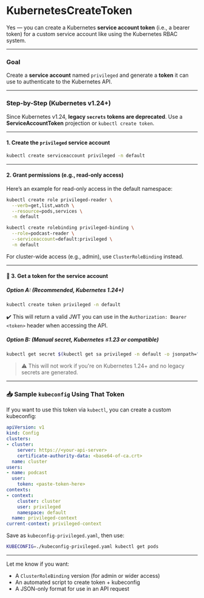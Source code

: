 # KubernetesCreateToken

Yes — you can create a Kubernetes **service account token** (i.e., a bearer token) for a custom service account like using the Kubernetes RBAC system.

---

###  Goal

Create a **service account** named `privileged` and generate a **token** it can use to authenticate to the Kubernetes API.

---

###  Step-by-Step (Kubernetes v1.24+)

Since Kubernetes v1.24, **legacy `secrets` tokens are deprecated**. Use a **ServiceAccountToken** projection or `kubectl create token`.

---

####  1. **Create the `privileged` service account**

```bash
kubectl create serviceaccount privileged -n default
```

---

####  2. **Grant permissions (e.g., read-only access)**

Here’s an example for read-only access in the default namespace:

```bash
kubectl create role privileged-reader \
  --verb=get,list,watch \
  --resource=pods,services \
  -n default

kubectl create rolebinding privileged-binding \
  --role=podcast-reader \
  --serviceaccount=default:privileged \
  -n default
```

For cluster-wide access (e.g., admin), use `ClusterRoleBinding` instead.

---

#### 🔐 3. **Get a token for the service account**

##### Option A: (Recommended, Kubernetes 1.24+)

```bash
kubectl create token privileged -n default
```

✔️ This will return a valid JWT you can use in the `Authorization: Bearer <token>` header when accessing the API.

##### Option B: (Manual secret, Kubernetes ≤1.23 or compatible)

```bash
kubectl get secret $(kubectl get sa privileged -n default -o jsonpath="{.secrets[0].name}") -n default -o jsonpath="{.data.token}" | base64 -d
```

> ⚠️ This will not work if you're on Kubernetes 1.24+ and no legacy secrets are generated.

---

### 📥 Sample `kubeconfig` Using That Token

If you want to use this token via `kubectl`, you can create a custom kubeconfig:

```yaml
apiVersion: v1
kind: Config
clusters:
- cluster:
    server: https://<your-api-server>
    certificate-authority-data: <base64-of-ca.crt>
  name: cluster
users:
- name: podcast
  user:
    token: <paste-token-here>
contexts:
- context:
    cluster: cluster
    user: privileged
    namespace: default
  name: privileged-context
current-context: privileged-context
```

Save as `kubeconfig-privileged.yaml`, then use:

```bash
KUBECONFIG=./kubeconfig-privileged.yaml kubectl get pods
```

---

Let me know if you want:

* A `ClusterRoleBinding` version (for admin or wider access)
* An automated script to create token + kubeconfig
* A JSON-only format for use in an API request
